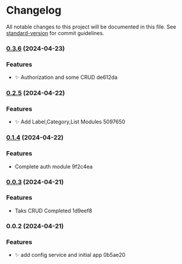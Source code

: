 # Changelog

All notable changes to this project will be documented in this file. See [standard-version](https://github.com/conventional-changelog/standard-version) for commit guidelines.

### [0.3.6](///compare/v0.2.5...v0.3.6) (2024-04-23)


### Features

* :sparkles: Authorization and some CRUD de612da

### [0.2.5](///compare/v0.1.4...v0.2.5) (2024-04-22)


### Features

* :sparkles: Add Label,Category,List Modules 5097650

### [0.1.4](///compare/v0.0.3...v0.1.4) (2024-04-22)


### Features

* Complete auth module 9f2c4ea

### [0.0.3](///compare/v0.0.2...v0.0.3) (2024-04-21)


### Features

* Taks CRUD Completed 1d9eef8

### 0.0.2 (2024-04-21)


### Features

* :sparkles: add config service and initial app 0b5ae20
